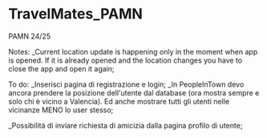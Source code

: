 # TravelMates_PAMN
 PAMN 24/25

Notes:
_Current location update is happening only in the moment when app is opened. If it is already opened and the location changes you have to close the app and open it again;

To do:
_Inserisci pagina di registrazione e login;
_In PeopleInTown devo ancora prendere la posizione dell'utente dal database (ora mostra sempre e solo chi è vicino a Valencia). Ed anche mostrare tutti gli utenti nelle vicinanze MENO lo user stesso;

_Possibilità di inviare richiesta di amicizia dalla pagina profilo di utente;